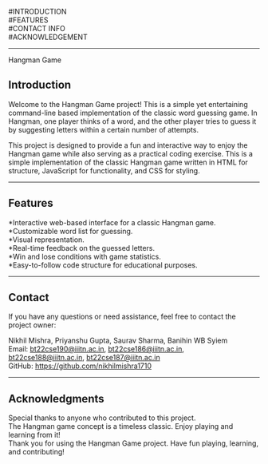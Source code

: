 #INTRODUCTION<br>
#FEATURES<br>
#CONTACT INFO<br>
#ACKNOWLEDGEMENT<br>
________________


Hangman Game
## Introduction
Welcome to the Hangman Game project! This is a simple yet entertaining command-line based implementation of the classic word guessing game. In Hangman, one player thinks of a word, and the other player tries to guess it by suggesting letters within a certain number of attempts.

This project is designed to provide a fun and interactive way to enjoy the Hangman game while also serving as a practical coding exercise.
This is a simple implementation of the classic Hangman game written in HTML for structure, JavaScript for functionality, and CSS for styling.

______________________
## Features
*Interactive web-based interface for a classic Hangman game.<br>
*Customizable word list for guessing.<br>
*Visual representation.<br>
*Real-time feedback on the guessed letters.<br>
*Win and lose conditions with game statistics.<br>
*Easy-to-follow code structure for educational purposes.<br>

_____________________
## Contact
If you have any questions or need assistance, feel free to contact the project owner:<br>

Nikhil Mishra, Priyanshu Gupta, Saurav Sharma, Banihin WB Syiem<br>
Email: bt22cse190@iiitn.ac.in, bt22cse186@iiitn.ac.in, bt22cse188@iiitn.ac.in, bt22cse187@iiitn.ac.in<br>
GitHub: https://github.com/nikhilmishra1710

_____________________
## Acknowledgments
Special thanks to anyone who contributed to this project.<br>
The Hangman game concept is a timeless classic. Enjoy playing and learning from it!<br>
Thank you for using the Hangman Game project. Have fun playing, learning, and contributing!<br>
